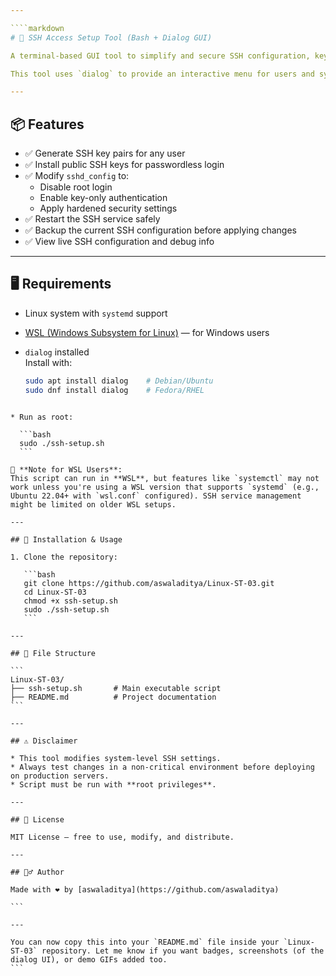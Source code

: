 ```yaml
---

````markdown
# 🔐 SSH Access Setup Tool (Bash + Dialog GUI)

A terminal-based GUI tool to simplify and secure SSH configuration, key generation, and access management on Linux systems.

This tool uses `dialog` to provide an interactive menu for users and sysadmins to quickly set up and secure SSH access with no manual file editing required.

---
```


## 📦 Features

- ✅ Generate SSH key pairs for any user
- ✅ Install public SSH keys for passwordless login
- ✅ Modify `sshd_config` to:
  - Disable root login
  - Enable key-only authentication
  - Apply hardened security settings
- ✅ Restart the SSH service safely
- ✅ Backup the current SSH configuration before applying changes
- ✅ View live SSH configuration and debug info

---

## 🖥️ Requirements

- Linux system with `systemd` support
- [WSL (Windows Subsystem for Linux)](https://learn.microsoft.com/en-us/windows/wsl/install) — for Windows users
- `dialog` installed  
  Install with:

  ```bash
  sudo apt install dialog    # Debian/Ubuntu
  sudo dnf install dialog    # Fedora/RHEL
````

* Run as root:

  ```bash
  sudo ./ssh-setup.sh
  ```

📌 **Note for WSL Users**:
This script can run in **WSL**, but features like `systemctl` may not work unless you're using a WSL version that supports `systemd` (e.g., Ubuntu 22.04+ with `wsl.conf` configured). SSH service management might be limited on older WSL setups.

---

## 🚀 Installation & Usage

1. Clone the repository:

   ```bash
   git clone https://github.com/aswaladitya/Linux-ST-03.git
   cd Linux-ST-03
   chmod +x ssh-setup.sh
   sudo ./ssh-setup.sh
   ```

---

## 📁 File Structure

```
Linux-ST-03/
├── ssh-setup.sh       # Main executable script
├── README.md          # Project documentation
```

---

## ⚠️ Disclaimer

* This tool modifies system-level SSH settings.
* Always test changes in a non-critical environment before deploying on production servers.
* Script must be run with **root privileges**.

---

## 📜 License

MIT License — free to use, modify, and distribute.

---

## 🙋‍♂️ Author

Made with ❤️ by [aswaladitya](https://github.com/aswaladitya)

```

---

You can now copy this into your `README.md` file inside your `Linux-ST-03` repository. Let me know if you want badges, screenshots (of the dialog UI), or demo GIFs added too.
```
